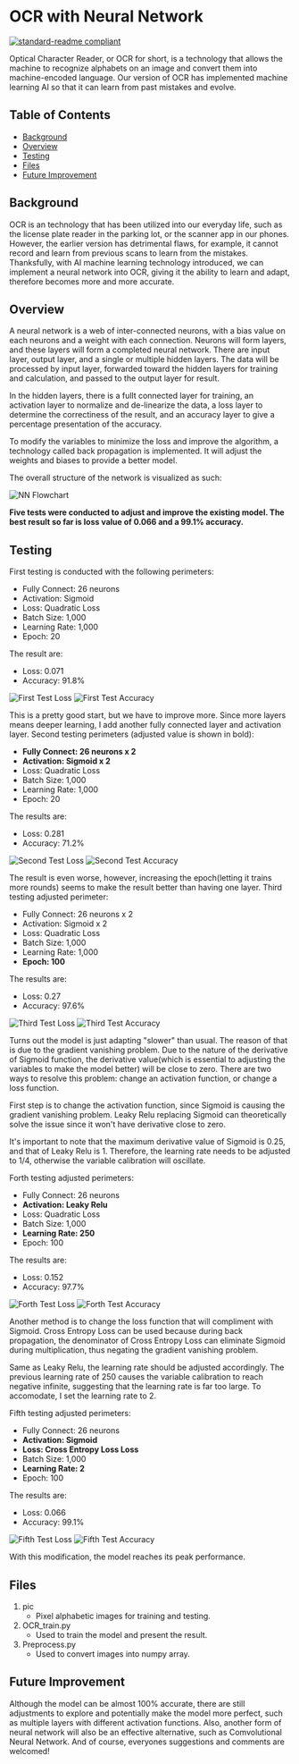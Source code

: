 # OCR with Neural Network

[![standard-readme compliant](https://img.shields.io/badge/standard--readme-OK-green.svg?style=flat-square)](https://github.com/RichardLitt/standard-readme)

Optical Character Reader, or OCR for short, is a technology that allows the machine to recognize alphabets on an image and convert them into machine-encoded language. Our version of OCR has implemented machine learning AI so that it can learn from past mistakes and evolve.

## Table of Contents

- [Background](#background)
- [Overview](#overview)
- [Testing](#testing)
- [Files](#files)
- [Future Improvement](#future-improvement)

## Background
OCR is an technology that has been utilized into our everyday life, such as the license plate reader in the parking lot, or the scanner app in our phones. However, the earlier version has detrimental flaws, for example, it cannot record and learn from previous scans to learn from the mistakes. Thanksfully, with AI machine learning technology introduced, we can implement a neural network into OCR, giving it the ability to learn and adapt, therefore becomes more and more accurate.

## Overview
A neural network is a web of inter-connected neurons, with a bias value on each neurons and a weight with each connection. Neurons will form layers, and these layers will form a completed neural network. There are input layer, output layer, and a single or multiple hidden layers. The data will be processed by input layer, forwarded toward the hidden layers for training and calculation, and passed to the output layer for result. 

In the hidden layers, there is a fullt connected layer for training, an activation layer to normalize and de-linearize the data, a loss layer to determine the correctiness of the result, and an accuracy layer to give a percentage presentation of the accuracy. 

To modify the variables to minimize the loss and improve the algorithm, a technology called back propagation is implemented. It will adjust the weights and biases to provide a better model.

The overall structure of the network is visualized as such:

![NN Flowchart](https://github.com/HarryDYC/OCR/blob/main/TestResultGraph/NN%20Flowchart.drawio.png)

**Five tests were conducted to adjust and improve the existing model. The best result so far is loss value of 0.066 and a 99.1% accuracy.** 

## Testing
First testing is conducted with the following perimeters:
* Fully Connect: 26 neurons
* Activation: Sigmoid
* Loss: Quadratic Loss
* Batch Size: 1,000
* Learning Rate: 1,000
* Epoch: 20

The result are:
* Loss: 0.071
* Accuracy: 91.8%

![First Test Loss](https://github.com/HarryDYC/OCR/blob/main/TestResultGraph/1_loss.png)
![First Test Accuracy](https://github.com/HarryDYC/OCR/blob/main/TestResultGraph/1_accu.png)

This is a pretty good start, but we have to improve more. Since more layers means deeper learning, I add another fully connected layer and activation layer.
Second testing perimeters (adjusted value is shown in bold):
* **Fully Connect: 26 neurons x 2**
* **Activation: Sigmoid x 2**
* Loss: Quadratic Loss
* Batch Size: 1,000
* Learning Rate: 1,000
* Epoch: 20

The results are:
* Loss: 0.281
* Accuracy: 71.2%

![Second Test Loss](https://github.com/HarryDYC/OCR/blob/main/TestResultGraph/2_loss.png)
![Second Test Accuracy](https://github.com/HarryDYC/OCR/blob/main/TestResultGraph/2_accu.png)

The result is even worse, however, increasing the epoch(letting it trains more rounds) seems to make the result better than having one layer.
Third testing adjusted perimeter:
* Fully Connect: 26 neurons x 2
* Activation: Sigmoid x 2
* Loss: Quadratic Loss
* Batch Size: 1,000
* Learning Rate: 1,000
* **Epoch: 100**

The results are:
* Loss: 0.27
* Accuracy: 97.6%

![Third Test Loss](https://github.com/HarryDYC/OCR/blob/main/TestResultGraph/3_loss.png)
![Third Test Accuracy](https://github.com/HarryDYC/OCR/blob/main/TestResultGraph/3_accu.png)

Turns out the model is just adapting "slower" than usual. The reason of that is due to the gradient vanishing problem. Due to the nature of the derivative of Sigmoid function, the derivative value(which is essential to adjusting the variables to make the model better) will be close to zero. There are two ways to resolve this problem: change an activation function, or change a loss function.

First step is to change the activation function, since Sigmoid is causing the gradient vanishing problem. Leaky Relu replacing Sigmoid can theoretically solve the issue since it won't have derivative close to zero. 

It's important to note that the maximum derivative value of Sigmoid is 0.25, and that of Leaky Relu is 1. Therefore, the learning rate needs to be adjusted to 1/4, otherwise the variable calibration will oscillate.

Forth testing adjusted perimeters:
* Fully Connect: 26 neurons
* **Activation: Leaky Relu**
* Loss: Quadratic Loss
* Batch Size: 1,000
* **Learning Rate: 250**
* Epoch: 100

The results are:
* Loss: 0.152
* Accuracy: 97.7%

![Forth Test Loss](https://github.com/HarryDYC/OCR/blob/main/TestResultGraph/4_loss.png)
![Forth Test Accuracy](https://github.com/HarryDYC/OCR/blob/main/TestResultGraph/4_accu.png)

Another method is to change the loss function that will compliment with Sigmoid. Cross Entropy Loss can be used because during back propagation, the denominator of Cross Entropy Loss can eliminate Sigmoid during multiplication, thus negating the gradient vanishing problem.

Same as Leaky Relu, the learning rate should be adjusted accordingly. The previous learning rate of 250 causes the variable calibration to reach negative infinite, suggesting that the learning rate is far too large. To accomodate, I set the learning rate to 2.

Fifth testing adjusted perimeters:
* Fully Connect: 26 neurons
* **Activation: Sigmoid**
* **Loss: Cross Entropy Loss Loss**
* Batch Size: 1,000
* **Learning Rate: 2**
* Epoch: 100

The results are:
* Loss: 0.066
* Accuracy: 99.1%

![Fifth Test Loss](https://github.com/HarryDYC/OCR/blob/main/TestResultGraph/5_loss.png)
![Fifth Test Accuracy](https://github.com/HarryDYC/OCR/blob/main/TestResultGraph/5_accu.png)

With this modification, the model reaches its peak performance.

## Files
1. pic
    * Pixel alphabetic images for training and testing.
2. OCR_train.py
    * Used to train the model and present the result.
3. Preprocess.py
    * Used to convert images into numpy array.

## Future Improvement
Although the model can be almost 100% accurate, there are still adjustments to explore and potentially make the model more perfect, such as multiple layers with different activation functions. Also, another form of neural network will also be an effective alternative, such as Comvolutional Neural Network. And of course, everyones suggestions and comments are welcomed!
